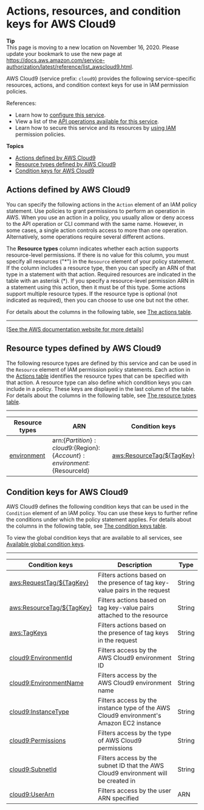 # Actions, resources, and condition keys for AWS Cloud9<a name="list_awscloud9"></a>

**Tip**  
This page is moving to a new location on November 16, 2020\. Please update your bookmark to use the new page at [https://docs\.aws\.amazon\.com/service\-authorization/latest/reference/list\_awscloud9\.html](https://docs.aws.amazon.com/service-authorization/latest/reference/list_awscloud9.html)\. 

AWS Cloud9 \(service prefix: `cloud9`\) provides the following service\-specific resources, actions, and condition context keys for use in IAM permission policies\.

References:
+ Learn how to [configure this service](https://docs.aws.amazon.com/cloud9/latest/user-guide/welcome.html)\.
+ View a list of the [API operations available for this service](https://docs.aws.amazon.com/cloud9/latest/APIReference/)\.
+ Learn how to secure this service and its resources by [using IAM](https://docs.aws.amazon.com/cloud9/latest/user-guide/auth-and-access-control.html) permission policies\.

**Topics**
+ [Actions defined by AWS Cloud9](#awscloud9-actions-as-permissions)
+ [Resource types defined by AWS Cloud9](#awscloud9-resources-for-iam-policies)
+ [Condition keys for AWS Cloud9](#awscloud9-policy-keys)

## Actions defined by AWS Cloud9<a name="awscloud9-actions-as-permissions"></a>

You can specify the following actions in the `Action` element of an IAM policy statement\. Use policies to grant permissions to perform an operation in AWS\. When you use an action in a policy, you usually allow or deny access to the API operation or CLI command with the same name\. However, in some cases, a single action controls access to more than one operation\. Alternatively, some operations require several different actions\.

The **Resource types** column indicates whether each action supports resource\-level permissions\. If there is no value for this column, you must specify all resources \("\*"\) in the `Resource` element of your policy statement\. If the column includes a resource type, then you can specify an ARN of that type in a statement with that action\. Required resources are indicated in the table with an asterisk \(\*\)\. If you specify a resource\-level permission ARN in a statement using this action, then it must be of this type\. Some actions support multiple resource types\. If the resource type is optional \(not indicated as required\), then you can choose to use one but not the other\.

For details about the columns in the following table, see [The actions table](reference_policies_actions-resources-contextkeys.md#actions_table)\.


****  
[\[See the AWS documentation website for more details\]](http://docs.aws.amazon.com/IAM/latest/UserGuide/list_awscloud9.html)

## Resource types defined by AWS Cloud9<a name="awscloud9-resources-for-iam-policies"></a>

The following resource types are defined by this service and can be used in the `Resource` element of IAM permission policy statements\. Each action in the [Actions table](#awscloud9-actions-as-permissions) identifies the resource types that can be specified with that action\. A resource type can also define which condition keys you can include in a policy\. These keys are displayed in the last column of the table\. For details about the columns in the following table, see [The resource types table](reference_policies_actions-resources-contextkeys.md#resources_table)\.


****  

| Resource types | ARN | Condition keys | 
| --- | --- | --- | 
|   [ environment ](https://docs.aws.amazon.com/IAM/latest/UserGuide/list_awscloud9.html#awscloud9-environment)  |  arn:$\{Partition\}:cloud9:$\{Region\}:$\{Account\}:environment:$\{ResourceId\}  |   [ aws:ResourceTag/$\{TagKey\} ](#awscloud9-aws_ResourceTag___TagKey_)   | 

## Condition keys for AWS Cloud9<a name="awscloud9-policy-keys"></a>

AWS Cloud9 defines the following condition keys that can be used in the `Condition` element of an IAM policy\. You can use these keys to further refine the conditions under which the policy statement applies\. For details about the columns in the following table, see [The condition keys table](reference_policies_actions-resources-contextkeys.md#context_keys_table)\.

To view the global condition keys that are available to all services, see [Available global condition keys](reference_policies_condition-keys.html#AvailableKeys)\.


****  

| Condition keys | Description | Type | 
| --- | --- | --- | 
|   [ aws:RequestTag/$\{TagKey\} ](https://docs.aws.amazon.com/IAM/latest/UserGuide/reference_policies_condition-keys.html#condition-keys-requesttag)  | Filters actions based on the presence of tag key\-value pairs in the request | String | 
|   [ aws:ResourceTag/$\{TagKey\} ](https://docs.aws.amazon.com/IAM/latest/UserGuide/reference_policies_condition-keys.html#condition-keys-resourcetag)  | Filters actions based on tag key\-value pairs attached to the resource | String | 
|   [ aws:TagKeys ](https://docs.aws.amazon.com/IAM/latest/UserGuide/reference_policies_condition-keys.html#condition-keys-tagkeys)  | Filters actions based on the presence of tag keys in the request | String | 
|   [ cloud9:EnvironmentId ](https://docs.aws.amazon.com/IAM/latest/UserGuide/list_awscloud9.html#awscloud9-cloud9_EnvironmentId)  | Filters access by the AWS Cloud9 environment ID | String | 
|   [ cloud9:EnvironmentName ](https://docs.aws.amazon.com/IAM/latest/UserGuide/list_awscloud9.html#awscloud9-cloud9_EnvironmentName)  | Filters access by the AWS Cloud9 environment name | String | 
|   [ cloud9:InstanceType ](https://docs.aws.amazon.com/IAM/latest/UserGuide/list_awscloud9.html#awscloud9-cloud9_InstanceType)  | Filters access by the instance type of the AWS Cloud9 environment's Amazon EC2 instance | String | 
|   [ cloud9:Permissions ](https://docs.aws.amazon.com/IAM/latest/UserGuide/list_awscloud9.html#awscloud9-cloud9_Permissions)  | Filters access by the type of AWS Cloud9 permissions | String | 
|   [ cloud9:SubnetId ](https://docs.aws.amazon.com/IAM/latest/UserGuide/list_awscloud9.html#awscloud9-cloud9_SubnetId)  | Filters access by the subnet ID that the AWS Cloud9 environment will be created in | String | 
|   [ cloud9:UserArn ](https://docs.aws.amazon.com/IAM/latest/UserGuide/list_awscloud9.html#awscloud9-cloud9_UserArn)  | Filters access by the user ARN specified | ARN | 